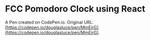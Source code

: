 # FCC Pomodoro Clock using React

A Pen created on CodePen.io. Original URL: [https://codepen.io/douglasluce/pen/MmEjrG](https://codepen.io/douglasluce/pen/MmEjrG).

